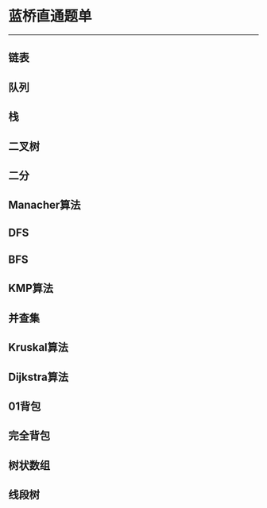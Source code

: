 # 蓝桥直通题单

---

## 链表

## 队列

## 栈

## 二叉树

## 二分

## Manacher算法

## DFS

## BFS

## KMP算法

## 并查集

## Kruskal算法

## Dijkstra算法

## 01背包

## 完全背包

## 树状数组

## 线段树